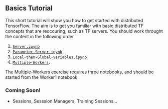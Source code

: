 ## Basics Tutorial

This short tutorial will show you how to get started with distributed TensorFlow.  The aim is to get you familiar with basic distributed TF concepts that are reoccuring, such as TF servers.  You should work throught the content in the following order 

1. [`Server.ipynb`](Servers.ipynb)
2. [`Parameter-Server.ipynb`](Parameter-Server.ipynb)
3. [`Local-then-Global-Variables.ipynb`](Local-then-Global-Variables.ipynb)
4. [`Multiple-Workers`](Multiple-Workers/).

The Multiple-Workers exercise requires three notebooks, and should be started from the Worker1 notebook.

### Coming Soon!
* Sessions, Sesssion Managers, Training Sessions...

